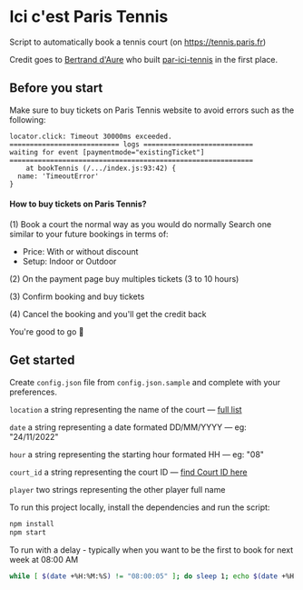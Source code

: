 # Ici c'est Paris Tennis

Script to automatically book a tennis court (on https://tennis.paris.fr)

Credit goes to [Bertrand d'Aure](https://github.com/bertrandda) who built [par-ici-tennis](https://github.com/bertrandda/par-ici-tennis) in the first place.

## Before you start
Make sure to buy tickets on Paris Tennis website to avoid errors such as the following:
```
locator.click: Timeout 30000ms exceeded.
=========================== logs ===========================
waiting for event [paymentmode="existingTicket"]
============================================================
    at bookTennis (/.../index.js:93:42) {
  name: 'TimeoutError'
}

```
#### How to buy tickets on Paris Tennis?
(1) Book a court the normal way as you would do normally
Search one similar to your future bookings in terms of:
- Price: With or without discount
- Setup: Indoor or Outdoor

(2) On the payment page buy multiples tickets (3 to 10 hours)

(3) Confirm booking and buy tickets

(4) Cancel the booking and you'll get the credit back

You're good to go 🎾

## Get started
Create `config.json` file from `config.json.sample` and complete with your preferences.

`location` a string representing the name of the court — [full list](https://airtable.com/shrNCuXYBTcjQBg7X)

`date` a string representing a date formated DD/MM/YYYY — eg: "24/11/2022"

`hour` a string representing the starting hour formated HH — eg: "08"

`court_id` a string representing the court ID — [find Court ID here](https://airtable.com/shrH4BCvssntJn9oB/tblMzdkwf9fNEztGy)

`player` two strings representing the other player full name

To run this project locally, install the dependencies and run the script:

```sh
npm install
npm start
```

To run with a delay - typically when you want to be the first to book for next week at 08:00 AM

```sh
while [ $(date +%H:%M:%S) != "08:00:05" ]; do sleep 1; echo $(date +%H:%M:%S) "wait for it... wait for it"; done; npm start
```

